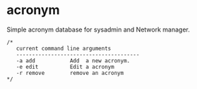 # acronym
Simple acronym database for sysadmin and Network manager. 

	/*
	   current command line arguments
	   ---------------------------------------
	   -a add			Add  a new acronym.
	   -e edit			Edit a acronym
	   -r remove		remove an acronym
	*/



